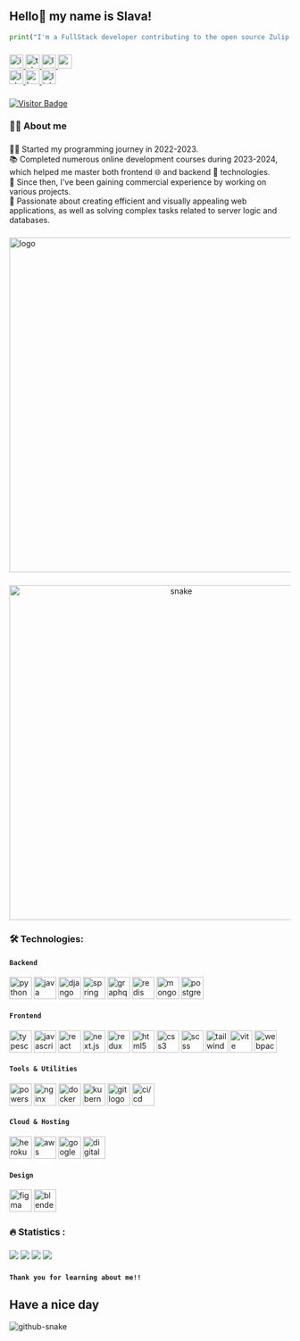 ## Hello👋 my name is Slava!

```python
print("I'm a FullStack developer contributing to the open source Zulip project!")
```

###

<div align="left">
  <a href="https://www.instagram.com/cook1e____/" target="_blank">
    <img src="https://img.shields.io/static/v1?message=Instagram&logo=instagram&label=&color=E4405F&logoColor=white&labelColor=&style=for-the-badge" height="25" alt="instagram logo" />
  </a>
  <a href="https://t.me/Lokrip" target="_blank">
    <img src="https://img.shields.io/static/v1?message=Telegram&logo=telegram&label=&color=0088cc&logoColor=white&labelColor=&style=for-the-badge" height="25" alt="telegram logo" />
  </a>
  <a href="https://leetcode.com/u/lokrip2" target="_blank">
    <img src="https://img.shields.io/static/v1?message=LeetCode&logo=leetcode&label=&color=FFA116&logoColor=white&labelColor=&style=for-the-badge" height="25" alt="leetcode logo" />
  </a>
  <a href="https://www.codewars.com/users/LOKR1P" target="_blank">
    <img src="https://img.shields.io/static/v1?message=Codewars&logo=codewars&label=&color=B1361E&logoColor=white&labelColor=&style=for-the-badge" height="25" alt="codewars logo" />
  </a>
</div>

<div align="left">
  <a href="https://lalafo.kg/user/12763056" target="_blank">
    <img src="https://img.shields.io/static/v1?message=Lalafo&logo=lalafo&label=&color=22ca46&logoColor=white&labelColor=&style=for-the-badge" height="25" alt="lalafo logo" />
  </a>
  <a href="https://bishkek.headhunter.kg/resume/5c7d196bff0d60cdb20039ed1f455464726555" target="_blank">
    <img src="https://img.shields.io/static/v1?message=head%20hunter&logo=headhunter&label=&color=ff2a00&logoColor=white&labelColor=&style=for-the-badge" height="25" alt="head hunter logo" />
  </a>
  <a href="https://www.linkedin.com/in/slava-dorokhov-101471333/" target="_blank">
    <img src="https://img.shields.io/static/v1?message=LinkedIn&logo=linkedin&label=&color=0a66c2&logoColor=white&labelColor=&style=for-the-badge" height="25" alt="linkedin logo" />
  </a>
</div>

###

<div align="left">
  <a href="https://visitor-badge.laobi.icu/badge?page_id=Lokrip.Lokrip">
    <img src="https://visitor-badge.laobi.icu/badge?page_id=Lokrip.Lokrip" alt="Visitor Badge" />
  </a>
</div>

###

<h3 align="left">👩‍💻  About me</h3>

###

<p align="left">👨‍💻 Started my programming journey in 2022-2023.<br>
📚 Completed numerous online development courses during 2023-2024, which helped me master both frontend 🌐 and backend 🔧 technologies.<br>
💼 Since then, I've been gaining commercial experience by working on various projects.<br>
🎨 Passionate about creating efficient and visually appealing web applications, as well as solving complex tasks related to server logic and databases.</p>

###

<p align="left">
 <img width="600" src="https://images-wixmp-ed30a86b8c4ca887773594c2.wixmp.com/f/c83c004e-1370-4756-88e5-4071de797088/dgdq8br-09cc7ad6-a021-47a5-b0e0-917b12b0f7a7.gif?token=eyJ0eXAiOiJKV1QiLCJhbGciOiJIUzI1NiJ9.eyJzdWIiOiJ1cm46YXBwOjdlMGQxODg5ODIyNjQzNzNhNWYwZDQxNWVhMGQyNmUwIiwiaXNzIjoidXJuOmFwcDo3ZTBkMTg4OTgyMjY0MzczYTVmMGQ0MTVlYTBkMjZlMCIsIm9iaiI6W1t7InBhdGgiOiJcL2ZcL2M4M2MwMDRlLTEzNzAtNDc1Ni04OGU1LTQwNzFkZTc5NzA4OFwvZGdkcThici0wOWNjN2FkNi1hMDIxLTQ3YTUtYjBlMC05MTdiMTJiMGY3YTcuZ2lmIn1dXSwiYXVkIjpbInVybjpzZXJ2aWNlOmZpbGUuZG93bmxvYWQiXX0.tqRMtE-b2QiI2nnefNxSDMJvZCcYqFmq2ccg_Xfzqb8" alt="logo"/>
</p>

###

<p align="center">
 <img width="600" src="[assets/github-snake.svg](https://images-wixmp-ed30a86b8c4ca887773594c2.wixmp.com/f/c83c004e-1370-4756-88e5-4071de797088/dgdq8br-09cc7ad6-a021-47a5-b0e0-917b12b0f7a7.gif?token=eyJ0eXAiOiJKV1QiLCJhbGciOiJIUzI1NiJ9.eyJzdWIiOiJ1cm46YXBwOjdlMGQxODg5ODIyNjQzNzNhNWYwZDQxNWVhMGQyNmUwIiwiaXNzIjoidXJuOmFwcDo3ZTBkMTg4OTgyMjY0MzczYTVmMGQ0MTVlYTBkMjZlMCIsIm9iaiI6W1t7InBhdGgiOiJcL2ZcL2M4M2MwMDRlLTEzNzAtNDc1Ni04OGU1LTQwNzFkZTc5NzA4OFwvZGdkcThici0wOWNjN2FkNi1hMDIxLTQ3YTUtYjBlMC05MTdiMTJiMGY3YTcuZ2lmIn1dXSwiYXVkIjpbInVybjpzZXJ2aWNlOmZpbGUuZG93bmxvYWQiXX0.tqRMtE-b2QiI2nnefNxSDMJvZCcYqFmq2ccg_Xfzqb8)" alt="snake"/>
</p>

<h3 align="left">🛠 Technologies:</h3>

#### **`Backend`**

<div align="left">
  <img src="https://skillicons.dev/icons?i=python" height="40" alt="python logo" />
  <img src="https://cdn.jsdelivr.net/gh/devicons/devicon/icons/java/java-original.svg" height="40" alt="java logo" />
  <img src="https://skillicons.dev/icons?i=django" height="40" alt="django framework logo" />
  <img src="https://skillicons.dev/icons?i=spring" height="40" alt="spring framework logo" />
  <img src="https://skillicons.dev/icons?i=graphql" height="40" alt="graphql logo" />
  <img src="https://skillicons.dev/icons?i=redis" height="40" alt="redis logo" />
  <img src="https://skillicons.dev/icons?i=mongodb" height="40" alt="mongodb logo" />
  <img src="https://skillicons.dev/icons?i=postgres" height="40" alt="postgresql logo" />
</div>

#### **`Frontend`**


<div align="left">
  <img src="https://skillicons.dev/icons?i=typescript" height="40" alt="typescript logo" />
  <img src="https://cdn.jsdelivr.net/gh/devicons/devicon/icons/javascript/javascript-original.svg" height="40" alt="javascript logo" />
  <img src="https://skillicons.dev/icons?i=react" height="40" alt="react logo" />
  <img src="https://skillicons.dev/icons?i=nextjs" height="40" alt="next.js logo" />
  <img src="https://skillicons.dev/icons?i=redux" height="40" alt="redux logo" />
  <img src="https://cdn.jsdelivr.net/gh/devicons/devicon/icons/html5/html5-original.svg" height="40" alt="html5 logo" />
  <img src="https://cdn.jsdelivr.net/gh/devicons/devicon/icons/css3/css3-original.svg" height="40" alt="css3 logo" />
  <img src="https://skillicons.dev/icons?i=scss" height="40" alt="scss logo" />
  <img src="https://skillicons.dev/icons?i=tailwind" height="40" alt="tailwind logo" />
  <img src="https://skillicons.dev/icons?i=vite" height="40" alt="vite logo" />
  <img src="https://skillicons.dev/icons?i=webpack" height="40" alt="webpack logo" />
</div>

#### **`Tools & Utilities`**


<div align="left">
  <img src="https://skillicons.dev/icons?i=powershell" height="40" alt="powershell logo" />
  <img src="https://skillicons.dev/icons?i=nginx" height="40" alt="nginx logo" />
  <img src="https://skillicons.dev/icons?i=docker" height="40" alt="docker logo" />
  <img src="https://skillicons.dev/icons?i=kubernetes" height="40" alt="kubernetes logo" />
  <img src="https://skillicons.dev/icons?i=git" height="40" alt="git logo" />
  <img src="https://skillicons.dev/icons?i=githubactions" height="40" alt="ci/cd logo" />
</div>

#### **`Cloud & Hosting`**

<div align="left">
  <img src="https://skillicons.dev/icons?i=heroku" height="40" alt="heroku logo" />
  <img src="https://skillicons.dev/icons?i=aws" height="40" alt="aws logo" />
  <img src="https://skillicons.dev/icons?i=googlecloud" height="40" alt="google cloud logo" />
  <img src="https://skillicons.dev/icons?i=digitalocean" height="40" alt="digitalocean logo" />
</div>

#### **`Design`**


<div align="left">
  <img src="https://skillicons.dev/icons?i=figma" height="40" alt="figma logo" />
  <img src="https://skillicons.dev/icons?i=blender" height="40" alt="blender logo" />
</div>

###

<h3 align="left">🔥 Statistics :</h3>

###

[![](https://github-profile-summary-cards.vercel.app/api/cards/repos-per-language?username=Lokrip&theme=nord_dark)](https://github-profile-summary-cards.vercel.app/api/cards/repos-per-language?username=Lokrip&theme=nord_dark) 
[![](https://github-profile-summary-cards.vercel.app/api/cards/most-commit-language?username=Lokrip&theme=nord_dark)](https://github-profile-summary-cards.vercel.app/api/cards/most-commit-language?username=Lokrip&theme=nord_dark)
[![](https://github-profile-summary-cards.vercel.app/api/cards/stats?username=Lokrip&theme=nord_dark)](https://github-profile-summary-cards.vercel.app/api/cards/stats?username=Lokrip&theme=nord_dark) 
[![](https://github-profile-summary-cards.vercel.app/api/cards/productive-time?username=Lokrip&theme=nord_dark)](https://github-profile-summary-cards.vercel.app/api/cards/productive-time?username=Lokrip&theme=nord_dark)

###

**`Thank you for learning about me!!`**

<h2 align="left">Have a nice day</h2>

<picture>
  <source media="(prefers-color-scheme: dark)" srcset="https://raw.githubusercontent.com/tobiasmeyhoefer/tobiasmeyhoefer/output/github-snake-dark.svg" />
  <source media="(prefers-color-scheme: light)" srcset="https://raw.githubusercontent.com/tobiasmeyhoefer/tobiasmeyhoefer/output/github-snake.svg" />
  <img alt="github-snake" src="https://raw.githubusercontent.com/tobiasmeyhoefer/tobiasmeyhoefer/output/github-snake.svg" />
</picture>

###

